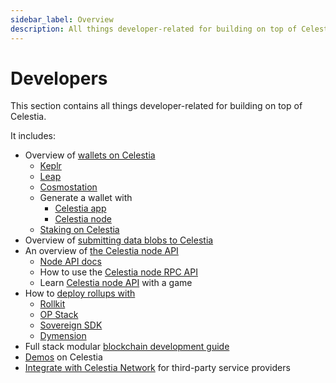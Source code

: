 ```yaml
---
sidebar_label: Overview
description: All things developer-related for building on top of Celestia.
---
```


# Developers

This section contains all things developer-related for building on top
of Celestia.

It includes:

- Overview of [wallets on Celestia](../../developers/wallets/)
  - [Keplr](../../developers/keplr/)
  - [Leap](../../developers/leap)
  - [Cosmostation](../../developers/cosmostation/)
  - Generate a wallet with
    - [Celestia app](../../developers/celestia-app-wallet/)
    - [Celestia node](../../developers/celestia-node-key/)
  - [Staking on Celestia](../../developers/staking)
- Overview of [submitting data blobs to Celestia](../../developers/submit-data)
- An overview of [the Celestia node API](../../developers/node-api/)
  - [Node API docs](/api/v0.11.0-rc13)
  - How to use the [Celestia node RPC API](../../developers/node-tutorial/)
  - Learn [Celestia node API](../../developers/prompt-scavenger/) with a game
- How to [deploy rollups with](../../category/deploy-a-rollup/)
  - [Rollkit](../../developers/rollkit/)
  - [OP Stack](../../category/optimism/)
  - [Sovereign SDK](https://github.com/Sovereign-Labs/sovereign-sdk/tree/stable/examples/demo-rollup#demo-rollup)
  - [Dymension](https://dymension.xyz/)
- Full stack modular [blockchain development guide](../../developers/full-stack-modular-development-guide/)
- [Demos](../../developers/demos/) on Celestia
- [Integrate with Celestia Network](../../developers/integrate-celestia/)
  for third-party service providers
